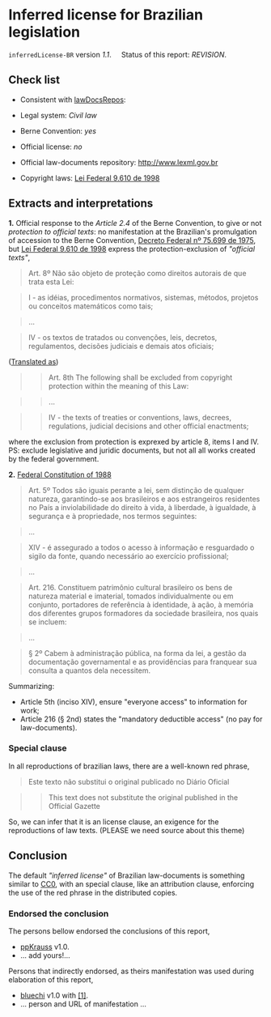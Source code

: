 # Inferred license for Brazilian legislation
`inferredLicense-BR` version *1.1*. &nbsp;&nbsp;&nbsp; Status of this report: *REVISION*.

## Check list
* Consistent with [lawDocsRepos](https://github.com/ppKrauss/openCitation/blob/master/data/lawDocsRepos.csv):

 * Legal system: *Civil law*

 * Berne Convention: *yes*

 * Official license: *no*

 * Official law-documents repository: http://www.lexml.gov.br

* Copyright laws: [Lei Federal 9.610 de 1998](http://www.lexml.gov.br/urn/urn:lex:br:federal:lei:1998-02-19;9610)

## Extracts and interpretations

**1.** Official response to the *Article 2.4* of the Berne Convention, to give or not *protection to official texts*: no manifestation at the Brazilian's promulgation of accession to the Berne Convention, [Decreto Federal nº 75.699 de 1975](http://www.lexml.gov.br/urn/urn:lex:br:federal:decreto:1975-05-06;75699),  but [Lei Federal 9.610 de 1998](http://www.lexml.gov.br/urn/urn:lex:br:federal:lei:1998-02-19;9610) express the protection-exclusion of *"official texts"*,

>  Art. 8º Não são objeto de proteção como direitos autorais de que trata esta Lei:

> I - as idéias, procedimentos normativos, sistemas, métodos, projetos ou conceitos matemáticos como tais;

> ...

> IV - os textos de tratados ou convenções, leis, decretos, regulamentos, decisões judiciais e demais atos oficiais;


([Translated as](http://english.tse.jus.br/arquivos/federal-constitution))

>> Art. 8th The following shall be excluded from copyright protection within the meaning of this Law:

>> ...

>> IV - the texts of treaties or conventions, laws, decrees, regulations, judicial decisions and other official enactments;

where the exclusion from protection is exprexed by article 8, items I and IV.
PS: exclude legislative and juridic documents, but not all all works created by the federal government.

**2.** [Federal Constitution of 1988](http://www.lexml.gov.br/urn/urn:lex:br:federal:constituicao:1988-10-05;1988)

> Art. 5º Todos são iguais perante a lei, sem distinção de qualquer natureza, garantindo-se aos brasileiros e aos estrangeiros residentes no País a inviolabilidade do direito à vida, à liberdade, à igualdade, à segurança e à propriedade, nos termos seguintes:

>  ...

> XIV - é assegurado a todos o acesso à informação e resguardado o sigilo da fonte, quando necessário ao exercício profissional; 

>  ...

>  Art. 216. Constituem patrimônio cultural brasileiro os bens de natureza material e imaterial, tomados individualmente ou em conjunto, portadores de referência à identidade, à ação, à memória dos diferentes grupos formadores da sociedade brasileira, nos quais se incluem: 

> ...

>  § 2º Cabem à administração pública, na forma da lei, a gestão da documentação governamental e as providências para franquear sua consulta a quantos dela necessitem. 

Summarizing: 
* Article 5th (inciso XIV), ensure "everyone access" to information for work;
* Article 216 (§ 2nd) states the "mandatory deductible access" (no pay for law-documents).

### Special clause
In all reproductions of brazilian laws, there are a well-known red phrase,

> Este texto não substitui o original publicado no Diário Oficial

>  > This text does not substitute the original published in the Official Gazette

So, we can infer  that it is an license clause, an exigence for  the reproductions of law texts. (PLEASE we need source about this theme) 

## Conclusion

The default *"inferred license"* of Brazilian law-documents is something similar to [CC0](https://creativecommons.org/publicdomain/zero/1.0/legalcode),  with an special clause, like an attribution clause, enforcing the use of the red phrase in the distributed copies.

### Endorsed the conclusion
The persons bellow endorsed the conclusions of this report,
* [ppKrauss](https://github.com/ppKrauss) v1.0.
* ... add yours!...

Persons that indirectly endorsed, as theirs manifestation was used during elaboration of this report,
* [bluechi](https://github.com/bluechi) v1.0 with [[1]](https://github.com/okfn/opendefinition/issues/114#issuecomment-122265499).
* ... person and URL of manifestation ...

